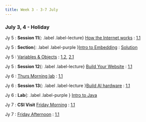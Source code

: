 ```yaml
---
title: Week 3 - 3-7 July
---
```


### July 3, 4 - Holiday

Jy 5
: **Session 11**{: .label .label-lecture} [How the Internet works](/InfrastructureChat/lecture/ses11-July5-Wed-morn-DR)
  : [1.1](#)

Jy 5
: **Section**{: .label .label-purple }[Intro to Embedding](./lecture/lec10)
  : [Solution](#)

Jy 5
: [Variables & Objects](#)
  : [1.2](#), [2.1](#)

Jy 5
: **Session 12**{: .label .label-lecture} [Build Your Website](/InfrastructureChat/lecture/ses12-July5-Wed-aft-DR)
  : [1.1](#)

Jy 6
: [Thurs Morning lab]()
  : [1.1](#)

Jy 6
: **Session 13**{: .label .label-lecture }[Build AI hardware](/InfrastructureChat/lecture/ses13-July6-Thursday-aft-DR)
  : [1.1](#)

Jy 6
: **Lab**{: .label .label-purple } [Intro to Java](#)

Jy 7
: **CSI Visit** [Friday Morning]()
  : [1.1](#)

Jy 7
: [Friday Afternoon]()
  : [1.1](#)

